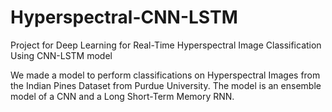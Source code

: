# Hyperspectral-CNN-LSTM
Project for Deep Learning for Real-Time Hyperspectral Image Classification Using CNN-LSTM model

We made a model to perform classifications on Hyperspectral Images from the Indian Pines Dataset from Purdue University. The model is an ensemble model of a CNN and a Long Short-Term Memory RNN.
